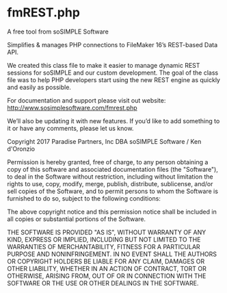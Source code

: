 # fmREST.php

A free tool from soSIMPLE Software

Simplifies & manages PHP connections to FileMaker 16’s REST-based Data API.

We created this class file to make it easier to manage dynamic REST sessions for soSIMPLE and our custom development. The goal of the class file was to help PHP developers start using the new REST engine as quickly and easily as possible.

For documentation and support please visit out website:
http://www.sosimplesoftware.com/fmrest.php

We’ll also be updating it with new features. If you’d like to add something to it or have any comments, please let us know.

Copyright 2017 Paradise Partners, Inc DBA soSIMPLE Software / Ken d'Oronzio

Permission is hereby granted, free of charge, to any person obtaining a copy of this software and associated documentation files (the "Software"), to deal in the Software without restriction, including without limitation the rights to use, copy, modify, merge, publish, distribute, sublicense, and/or sell copies of the Software, and to permit persons to whom the Software is furnished to do so, subject to the following conditions:

The above copyright notice and this permission notice shall be included in all copies or substantial portions of the Software.

THE SOFTWARE IS PROVIDED "AS IS", WITHOUT WARRANTY OF ANY KIND, EXPRESS OR IMPLIED, INCLUDING BUT NOT LIMITED TO THE WARRANTIES OF MERCHANTABILITY, FITNESS FOR A PARTICULAR PURPOSE AND NONINFRINGEMENT. IN NO EVENT SHALL THE AUTHORS OR COPYRIGHT HOLDERS BE LIABLE FOR ANY CLAIM, DAMAGES OR OTHER LIABILITY, WHETHER IN AN ACTION OF CONTRACT, TORT OR OTHERWISE, ARISING FROM, OUT OF OR IN CONNECTION WITH THE SOFTWARE OR THE USE OR OTHER DEALINGS IN THE SOFTWARE.
